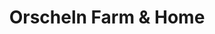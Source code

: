 ---
title: "Orscheln Farm & Home"
url: /springdale/orscheln-farm-und-home/
shop: Landwirtschaftlich
---